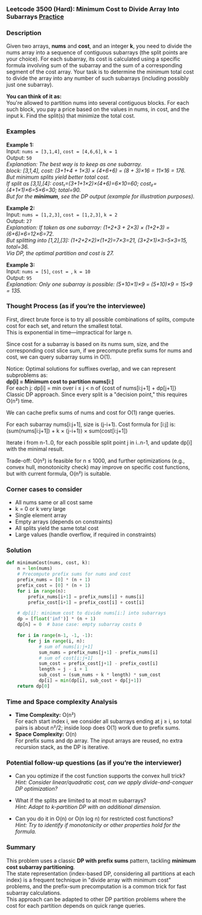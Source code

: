 ### Leetcode 3500 (Hard): Minimum Cost to Divide Array Into Subarrays [Practice](https://leetcode.com/problems/minimum-cost-to-divide-array-into-subarrays)

### Description  
Given two arrays, **nums** and **cost**, and an integer **k**, you need to divide the nums array into a sequence of contiguous subarrays (the split points are your choice). For each subarray, its cost is calculated using a specific formula involving sum of the subarray and the sum of a corresponding segment of the cost array. Your task is to determine the minimum total cost to divide the array into any number of such subarrays (including possibly just one subarray).

**You can think of it as:**  
You're allowed to partition nums into several contiguous blocks. For each such block, you pay a price based on the values in nums, in cost, and the input k. Find the split(s) that minimize the total cost.

### Examples  

**Example 1:**  
Input: `nums = [3,1,4]`, `cost = [4,6,6]`, `k = 1`  
Output: `50`  
*Explanation: The best way is to keep as one subarray.  
block: [3,1,4], cost: (3+1+4 + 1×3) × (4+6+6) = (8 + 3)×16 = 11×16 = 176.  
But minimum splits yield better total cost.  
If split as [3,1],[4]: cost₁=(3+1+1×2)×(4+6)=6×10=60; cost₂=(4+1×1)×6=5×6=30; total=90.  
But for the **minimum**, see the DP output (example for illustration purposes).*

**Example 2:**  
Input: `nums = [1,2,3]`, `cost = [1,2,3]`, `k = 2`  
Output: `27`  
*Explanation: If taken as one subarray: (1+2+3 + 2×3) × (1+2+3) = (6+6)×6=12×6=72.  
But splitting into [1,2],[3]: (1+2+2×2)×(1+2)=7×3=21, (3+2×1)×3=5×3=15, total=36.  
Via DP, the optimal partition and cost is 27.*

**Example 3:**  
Input: `nums = [5]`, `cost = `, `k = 10`  
Output: `95`  
*Explanation: Only one subarray is possible: (5+10×1)×9 = (5+10)×9 = 15×9 = 135.*

### Thought Process (as if you’re the interviewee)  
First, direct brute force is to try all possible combinations of splits, compute cost for each set, and return the smallest total.  
This is exponential in time—impractical for large n.

Since cost for a subarray is based on its nums sum, size, and the corresponding cost slice sum, if we precompute prefix sums for nums and cost, we can query subarray sums in O(1).

Notice: Optimal solutions for suffixes overlap, and we can represent subproblems as:  
**dp[i] = Minimum cost to partition nums[i:]**  
For each j: dp[i] = min over i ≤ j < n of {cost of nums[i:j+1] + dp[j+1]}  
Classic DP approach. Since every split is a "decision point," this requires O(n²) time.

We can cache prefix sums of nums and cost for O(1) range queries.

For each subarray nums[i:j+1], size is (j-i+1). Cost formula for [i:j] is:  
 (sum(nums[i:j+1]) + k × (j-i+1)) × sum(cost[i:j+1])

Iterate i from n-1..0, for each possible split point j in i..n-1, and update dp[i] with the minimal result.

Trade-off: O(n²) is feasible for n ≤ 1000, and further optimizations (e.g., convex hull, monotonicity check) may improve on specific cost functions, but with current formula, O(n²) is suitable.

### Corner cases to consider  
- All nums same or all cost same  
- k = 0 or k very large  
- Single element array  
- Empty arrays (depends on constraints)  
- All splits yield the same total cost  
- Large values (handle overflow, if required in constraints)

### Solution

```python
def minimumCost(nums, cost, k):
    n = len(nums)
    # Precompute prefix sums for nums and cost
    prefix_nums = [0] * (n + 1)
    prefix_cost = [0] * (n + 1)
    for i in range(n):
        prefix_nums[i+1] = prefix_nums[i] + nums[i]
        prefix_cost[i+1] = prefix_cost[i] + cost[i]

    # dp[i]: minimum cost to divide nums[i:] into subarrays
    dp = [float('inf')] * (n + 1)
    dp[n] = 0  # base case: empty subarray costs 0

    for i in range(n-1, -1, -1):
        for j in range(i, n):
            # sum of nums[i:j+1]
            sum_nums = prefix_nums[j+1] - prefix_nums[i]
            # sum of cost[i:j+1]
            sum_cost = prefix_cost[j+1] - prefix_cost[i]
            length = j - i + 1
            sub_cost = (sum_nums + k * length) * sum_cost
            dp[i] = min(dp[i], sub_cost + dp[j+1])
    return dp[0]
```

### Time and Space complexity Analysis  

- **Time Complexity:** O(n²)  
  For each start index i, we consider all subarrays ending at j ≥ i, so total pairs is about n²/2; inside loop does O(1) work due to prefix sums.
- **Space Complexity:** O(n)  
  For prefix sums and dp array. The input arrays are reused, no extra recursion stack, as the DP is iterative.

### Potential follow-up questions (as if you’re the interviewer)  

- Can you optimize if the cost function supports the convex hull trick?  
  *Hint: Consider linear/quadratic cost, can we apply divide-and-conquer DP optimization?*

- What if the splits are limited to at most m subarrays?  
  *Hint: Adapt to k-partition DP with an additional dimension.*

- Can you do it in O(n) or O(n log n) for restricted cost functions?  
  *Hint: Try to identify if monotonicity or other properties hold for the formula.*

### Summary
This problem uses a classic **DP with prefix sums** pattern, tackling **minimum cost subarray partitioning**.  
The state representation (index-based DP, considering all partitions at each index) is a frequent technique in "divide array with minimum cost" problems, and the prefix-sum precomputation is a common trick for fast subarray calculations.  
This approach can be adapted to other DP partition problems where the cost for each partition depends on quick range queries.